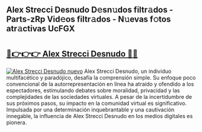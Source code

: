 ## Alex Strecci Desnudo D𝚎sn𝚞dos filtr𝚊dos - Parts-zRp Vid𝚎os filtr𝚊dos - N𝚞evas f𝚘tos atr𝚊ctivas UcFGX

# <h2><a href="http://mb67izf.tromn.icu/?c=Alex+Strecci+Desnudo">🔗👉👉👉 Alex Strecci Desnudo 🔗🔗</a></h2>

[![Alex Strecci Desnudo nuevo](https://i.imgur.com/pEAQMta.gif)](http://mb67izf.tromn.icu/?c=Alex+Strecci+Desnudo)
Alex Strecci Desnudo, un individuo multifacético y paradójico, desafía la comprensión simple. Su enfoque poco convencional de la autorrepresentación en línea ha atraído y ofendido a los espectadores, estimulando debates sobre moralidad, privacidad y las complejidades de las sociedades virtuales. A pesar de la incertidumbre de sus próximos pasos, su impacto en la comunidad virtual es significativo. Impulsada por una determinación inquebrantable y una cautivación innegable, la influencia de Alex Strecci Desnudo en los medios digitales es pionera.
